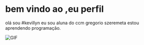# bem vindo ao ,eu perfil
olá sou #kevillyn
eu sou aluna do ccm gregorio szeremeta 
estou aprendendo programação.

![GIF](https://media1.tenor.com/m/T7jLYEXvonMAAAAC/peach-goma.gif)

